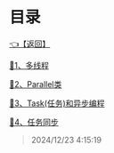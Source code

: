# 目录  


[👈【返回】](/__Catalog__/dotnet/CSharp笔记/__Catalog__CSharp笔记)  


[📜1、多线程](/dotnet/CSharp笔记/多线程和异步/1、多线程)  

[📜2、Parallel类](/dotnet/CSharp笔记/多线程和异步/2、Parallel类)  

[📜3、Task(任务)和异步编程](/dotnet/CSharp笔记/多线程和异步/3、Task(任务)和异步编程)  

[📜4、任务同步](/dotnet/CSharp笔记/多线程和异步/4、任务同步)  







> 2024/12/23 4:15:19

